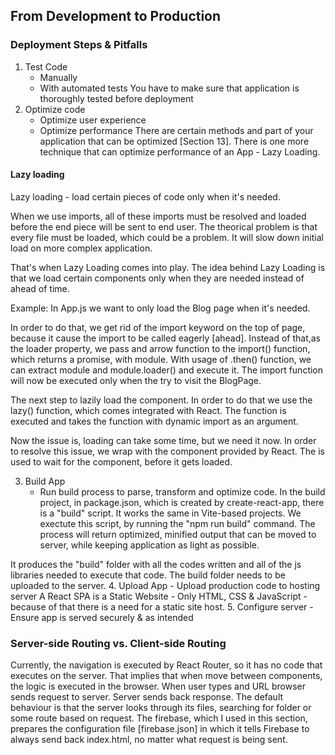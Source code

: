 ## From Development to Production
### Deployment Steps & Pitfalls
1. Test Code
    - Manually
    - With automated tests
You have to make sure that application is thoroughly tested before deployment
2. Optimize code
    - Optimize user experience
    - Optimize performance
There are certain methods and part of your application that can be optimized [Section 13]. There is one more technique that can optimize performance of an App - Lazy Loading.
#### Lazy loading
Lazy loading - load certain pieces of code only when it's needed.

When we use imports, all of these imports must be resolved and loaded before the end piece will be sent to end user. The theorical problem is that every file must be loaded, which could be a problem. It will slow down initial load on more complex application.

That's when Lazy Loading comes into play. The idea behind Lazy Loading is that we load certain components only when they are needed instead of ahead of time.

Example:
In App.js we want to only load the Blog page when it's needed. 

In order to do that, we get rid of the import keyword on the top of page, because it cause the import to be called eagerly [ahead]. Instead of that,as the loader property, we pass and arrow function to the import() function, which returns a promise, with module. With usage of .then() function, we can extract module and module.loader() and execute it. The import function will now be executed only when the try to visit the BlogPage.

The next step to lazily load the <BlogPage> component. In order to do that we use the lazy() function, which comes integrated with React. The function is executed and takes the function with dynamic import as an argument.

Now the issue is, loading <BlogPage> can take some time, but we need it now. In order to resolve this issue, we wrap <BlogPage> with the <Suspense> component provided by React. The <Suspense> is used to wait for the component, before it gets loaded.

3. Build App
    - Run build process to parse, transform and optimize code.
In the build project, in package.json, which is created by create-react-app, there is a "build" script. It works the same in Vite-based projects.
We exectute this script, by running the "npm run build" command. The process will return optimized, minified output that can be moved to server, while keeping application as light as possible.

It produces the "build" folder with all the codes written and all of the js libraries needed to execute that code. The build folder needs to be uploaded to the server.
4. Upload App
    - Upload production code to hosting server
A React SPA is a Static Website - Only HTML, CSS & JavaScript - because of that there is a need for a static site host. 
5. Configure server
    - Ensure app is served securely & as intended
### Server-side Routing vs. Client-side Routing

Currently, the navigation is executed by React Router, so it has no code that executes on the server. That implies that when move between components, the logic is executed in the browser.
When user types and URL browser sends request to server. Server sends back response. The default behaviour is that the server looks through its files, searching for folder or some route based on request. The firebase, which I used in this section, prepares the configuration file [firebase.json] in which it tells Firebase to always send back index.html, no matter what request is being sent.
